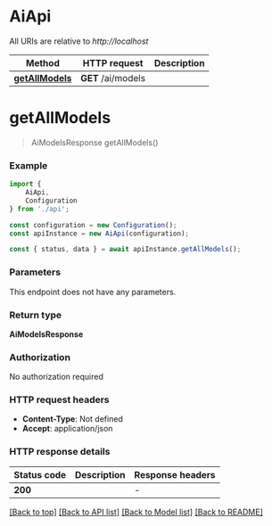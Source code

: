 # AiApi

All URIs are relative to *http://localhost*

|Method | HTTP request | Description|
|------------- | ------------- | -------------|
|[**getAllModels**](#getallmodels) | **GET** /ai/models | |

# **getAllModels**
> AiModelsResponse getAllModels()


### Example

```typescript
import {
    AiApi,
    Configuration
} from './api';

const configuration = new Configuration();
const apiInstance = new AiApi(configuration);

const { status, data } = await apiInstance.getAllModels();
```

### Parameters
This endpoint does not have any parameters.


### Return type

**AiModelsResponse**

### Authorization

No authorization required

### HTTP request headers

 - **Content-Type**: Not defined
 - **Accept**: application/json


### HTTP response details
| Status code | Description | Response headers |
|-------------|-------------|------------------|
|**200** |  |  -  |

[[Back to top]](#) [[Back to API list]](../README.md#documentation-for-api-endpoints) [[Back to Model list]](../README.md#documentation-for-models) [[Back to README]](../README.md)

